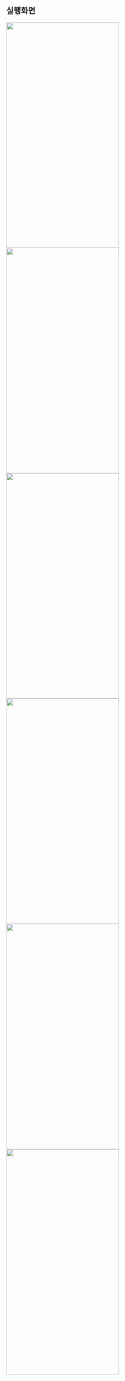 ## 실행화면

<img src="https://user-images.githubusercontent.com/62470991/235440916-ea40dcba-fbe8-4869-ad03-e240bf97ab7f.png" width="300" height="600"/>

<img src="https://user-images.githubusercontent.com/62470991/235440949-ff868ad0-1e88-4888-bbca-7860687f51ae.png" width="300" height="600"/>

<img src="https://user-images.githubusercontent.com/62470991/235440969-811a5679-fa07-4f4b-a2d4-55a22090823c.png" width="300" height="600"/>

<img src="https://user-images.githubusercontent.com/62470991/235440994-1d68832c-c1aa-4063-ae10-3010ec6186e7.png" width="300" height="600"/>

<img src="https://user-images.githubusercontent.com/62470991/235441035-1aa38b23-b2f3-468f-a780-7d886fc08b5c.png" width="300" height="600"/>

<img src="https://user-images.githubusercontent.com/62470991/235441080-1fafe30b-27d2-4914-bb93-e3993a706fc4.png" width="300" height="600"/>